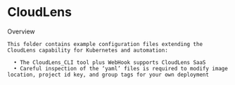 # CloudLens

Overview

    This folder contains example configuration files extending the CloudLens capability for Kubernetes and automation: 
    
      •	The CloudLens_CLI tool plus WebHook supports CloudLens SaaS 
      •	Careful inspection of the ‘yaml’ files is required to modify image location, project id key, and group tags for your own deployment 

